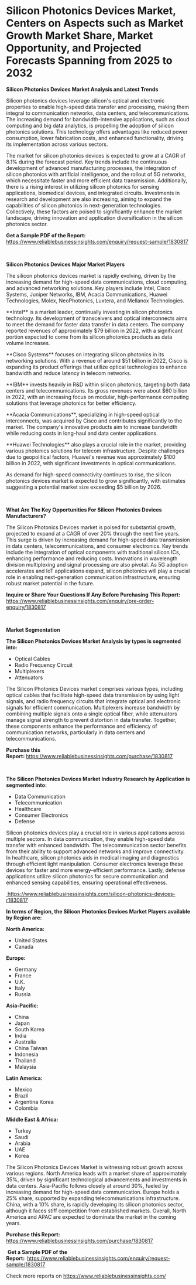 <p><h1>Silicon Photonics Devices Market, Centers on Aspects such as Market Growth Market Share, Market Opportunity, and Projected Forecasts Spanning from 2025 to 2032</h1></p><p><strong>Silicon Photonics Devices Market Analysis and Latest Trends</strong></p>
<p><p>Silicon photonics devices leverage silicon's optical and electronic properties to enable high-speed data transfer and processing, making them integral to communication networks, data centers, and telecommunications. The increasing demand for bandwidth-intensive applications, such as cloud computing and big data analytics, is propelling the adoption of silicon photonics solutions. This technology offers advantages like reduced power consumption, lower fabrication costs, and enhanced functionality, driving its implementation across various sectors.</p><p>The market for silicon photonics devices is expected to grow at a CAGR of 8.1% during the forecast period. Key trends include the continuous development of advanced manufacturing processes, the integration of silicon photonics with artificial intelligence, and the rollout of 5G networks, which necessitate faster and more efficient data transmission. Additionally, there is a rising interest in utilizing silicon photonics for sensing applications, biomedical devices, and integrated circuits. Investments in research and development are also increasing, aiming to expand the capabilities of silicon photonics in next-generation technologies. Collectively, these factors are poised to significantly enhance the market landscape, driving innovation and application diversification in the silicon photonics sector.</p></p>
<p><strong>Get a Sample PDF of the Report:&nbsp;</strong> <a href="https://www.reliablebusinessinsights.com/enquiry/request-sample/1830817?utm_campaign=2768&utm_medium=2&utm_source=Github&utm_content=ia&utm_term=06042025&utm_id=silicon-photonics-devices">https://www.reliablebusinessinsights.com/enquiry/request-sample/1830817</a></p>
<p>&nbsp;</p>
<p><strong>Silicon Photonics Devices Major Market Players</strong></p>
<p><p>The silicon photonics devices market is rapidly evolving, driven by the increasing demand for high-speed data communications, cloud computing, and advanced networking solutions. Key players include Intel, Cisco Systems, Juniper Networks, IBM, Acacia Communications, Huawei Technologies, Molex, NeoPhotonics, Luxtera, and Mellanox Technologies.</p><p>**Intel** is a market leader, continually investing in silicon photonics technology. Its development of transceivers and optical interconnects aims to meet the demand for faster data transfer in data centers. The company reported revenues of approximately $79 billion in 2022, with a significant portion expected to come from its silicon photonics products as data volume increases.</p><p>**Cisco Systems** focuses on integrating silicon photonics in its networking solutions. With a revenue of around $51 billion in 2022, Cisco is expanding its product offerings that utilize optical technologies to enhance bandwidth and reduce latency in telecom networks.</p><p>**IBM** invests heavily in R&D within silicon photonics, targeting both data centers and telecommunications. Its gross revenues were about $60 billion in 2022, with an increasing focus on modular, high-performance computing solutions that leverage photonics for better efficiency.</p><p>**Acacia Communications**, specializing in high-speed optical interconnects, was acquired by Cisco and contributes significantly to the market. The company's innovative products aim to increase bandwidth while reducing costs in long-haul and data center applications.</p><p>**Huawei Technologies** also plays a crucial role in the market, providing various photonics solutions for telecom infrastructure. Despite challenges due to geopolitical factors, Huawei's revenue was approximately $100 billion in 2022, with significant investments in optical communications.</p><p>As demand for high-speed connectivity continues to rise, the silicon photonics devices market is expected to grow significantly, with estimates suggesting a potential market size exceeding $5 billion by 2026.</p></p>
<p>&nbsp;</p>
<p><strong>What Are The Key Opportunities For Silicon Photonics Devices Manufacturers?</strong></p>
<p><p>The Silicon Photonics Devices market is poised for substantial growth, projected to expand at a CAGR of over 20% through the next five years. This surge is driven by increasing demand for high-speed data transmission in data centers, telecommunications, and consumer electronics. Key trends include the integration of optical components with traditional silicon ICs, enhancing performance and reducing costs. Innovations in wavelength division multiplexing and signal processing are also pivotal. As 5G adoption accelerates and IoT applications expand, silicon photonics will play a crucial role in enabling next-generation communication infrastructure, ensuring robust market potential in the future.</p></p>
<p><strong>Inquire or Share Your Questions If Any Before Purchasing This Report:</strong> <a href="https://www.reliablebusinessinsights.com/enquiry/pre-order-enquiry/1830817?utm_campaign=2768&utm_medium=2&utm_source=Github&utm_content=ia&utm_term=06042025&utm_id=silicon-photonics-devices">https://www.reliablebusinessinsights.com/enquiry/pre-order-enquiry/1830817</a></p>
<p>&nbsp;</p>
<p><strong>Market Segmentation</strong></p>
<p><strong>The Silicon Photonics Devices Market Analysis by types is segmented into:</strong></p>
<p><ul><li>Optical Cables</li><li>Radio Frequency Circuit</li><li>Multiplexers</li><li>Attenuators</li></ul></p>
<p><p>The Silicon Photonics Devices market comprises various types, including optical cables that facilitate high-speed data transmission by using light signals, and radio frequency circuits that integrate optical and electronic signals for efficient communication. Multiplexers increase bandwidth by combining multiple signals onto a single optical fiber, while attenuators manage signal strength to prevent distortion in data transfer. Together, these components enhance the performance and efficiency of communication networks, particularly in data centers and telecommunications.</p></p>
<p><strong>Purchase this Report:&nbsp;</strong><a href="https://www.reliablebusinessinsights.com/purchase/1830817?utm_campaign=2768&utm_medium=2&utm_source=Github&utm_content=ia&utm_term=06042025&utm_id=silicon-photonics-devices">https://www.reliablebusinessinsights.com/purchase/1830817</a></p>
<p>&nbsp;</p>
<p><strong>The Silicon Photonics Devices Market Industry Research by Application is segmented into:</strong></p>
<p><ul><li>Data Communication</li><li>Telecommunication</li><li>Healthcare</li><li>Consumer Electronics</li><li>Defense</li></ul></p>
<p><p>Silicon photonics devices play a crucial role in various applications across multiple sectors. In data communication, they enable high-speed data transfer with enhanced bandwidth. The telecommunication sector benefits from their ability to support advanced networks and improve connectivity. In healthcare, silicon photonics aids in medical imaging and diagnostics through efficient light manipulation. Consumer electronics leverage these devices for faster and more energy-efficient performance. Lastly, defense applications utilize silicon photonics for secure communication and enhanced sensing capabilities, ensuring operational effectiveness.</p></p>
<p><a href="https://www.reliablebusinessinsights.com/silicon-photonics-devices-r1830817?utm_campaign=2768&utm_medium=2&utm_source=Github&utm_content=ia&utm_term=06042025&utm_id=silicon-photonics-devices">&nbsp;https://www.reliablebusinessinsights.com/silicon-photonics-devices-r1830817</a></p>
<p><strong>In terms of Region, the Silicon Photonics Devices Market Players available by Region are:</strong></p>
<p>
    <p> <strong> North America: </strong>
        <ul>
            <li>United States</li>
            <li>Canada</li>
        </ul>
        </p> 
    <p> <strong> Europe: </strong>
        <ul>
            <li>Germany</li>
            <li>France</li>
            <li>U.K.</li>
            <li>Italy</li>
            <li>Russia</li>
        </ul>
        </p> 
    <p> <strong> Asia-Pacific: </strong>
        <ul>
            <li>China</li>
            <li>Japan</li>
            <li>South Korea</li>
            <li>India</li>
            <li>Australia</li>
            <li>China Taiwan</li>
            <li>Indonesia</li>
            <li>Thailand</li>
            <li>Malaysia</li>
        </ul>
        </p> 
    <p> <strong> Latin America: </strong>
        <ul>
            <li>Mexico</li>
            <li>Brazil</li>
            <li>Argentina Korea</li>
            <li>Colombia</li>
        </ul>
        </p> 
    <p> <strong> Middle East & Africa: </strong>
        <ul>
            <li>Turkey</li>
            <li>Saudi</li>
            <li>Arabia</li>
            <li>UAE</li>
            <li>Korea</li>
        </ul>
    </p>
    </p>
<p><p>The Silicon Photonics Devices Market is witnessing robust growth across various regions. North America leads with a market share of approximately 35%, driven by significant technological advancements and investments in data centers. Asia-Pacific follows closely at around 30%, fueled by increasing demand for high-speed data communication. Europe holds a 25% share, supported by expanding telecommunications infrastructure. China, with a 10% share, is rapidly developing its silicon photonics sector, although it faces stiff competition from established markets. Overall, North America and APAC are expected to dominate the market in the coming years.</p></p>
<p><strong>Purchase this Report: </strong><a href="https://www.reliablebusinessinsights.com/purchase/1830817?utm_campaign=2768&utm_medium=2&utm_source=Github&utm_content=ia&utm_term=06042025&utm_id=silicon-photonics-devices">https://www.reliablebusinessinsights.com/purchase/1830817</a></p>
<p>&nbsp;<strong>Get a Sample PDF of the Report:&nbsp;&nbsp;</strong><a href="https://www.reliablebusinessinsights.com/enquiry/request-sample/1830817?utm_campaign=2768&utm_medium=2&utm_source=Github&utm_content=ia&utm_term=06042025&utm_id=silicon-photonics-devices">https://www.reliablebusinessinsights.com/enquiry/request-sample/1830817</a></p>
<p><strong></strong></p>
<p>Check more reports on <a href="https://www.reliablebusinessinsights.com/?utm_campaign=2768&utm_medium=2&utm_source=Github&utm_content=ia&utm_term=06042025&utm_id=silicon-photonics-devices">https://www.reliablebusinessinsights.com/</a></p>